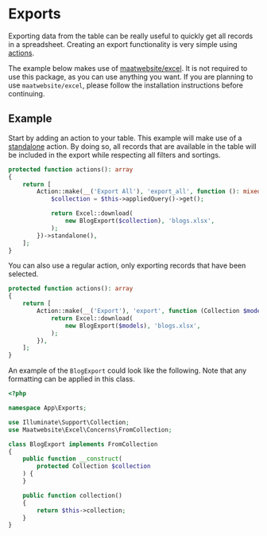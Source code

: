 # Exports

Exporting data from the table can be really useful to quickly get all records in a spreadsheet. Creating an export functionality is very simple using [actions](/usage/actions).

The example below makes use of [maatwebsite/excel](https://laravel-excel.com/). It is not required to use this package, as you can use anything you want. If you are planning to use `maatwebsite/excel`, please follow the installation instructions before continuing.

## Example

Start by adding an action to your table. This example will make use of a [standalone](/usage/actions#standalone) action. By doing so, all records that are available in the table will be included in the export while respecting all filters and sortings.

```php
protected function actions(): array
{
    return [
        Action::make(__('Export All'), 'export_all', function (): mixed {
            $collection = $this->appliedQuery()->get();

            return Excel::download(
                new BlogExport($collection), 'blogs.xlsx',
            );
        })->standalone(),
    ];
}
```

You can also use a regular action, only exporting records that have been selected.

```php
protected function actions(): array
{
    return [
        Action::make(__('Export'), 'export', function (Collection $models): mixed {
            return Excel::download(
                new BlogExport($models), 'blogs.xlsx',
            );
        }),
    ];
}
```

An example of the `BlogExport` could look like the following. Note that any formatting can be applied in this class.

```php
<?php

namespace App\Exports;

use Illuminate\Support\Collection;
use Maatwebsite\Excel\Concerns\FromCollection;

class BlogExport implements FromCollection
{
    public function __construct(
        protected Collection $collection
    ) {
    }

    public function collection()
    {
        return $this->collection;
    }
}
```
